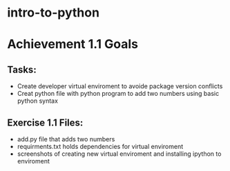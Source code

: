 # intro-to-python

 
# Achievement 1.1 Goals

## Tasks:

- Create developer virtual enviroment to avoide package version conflicts
- Creat python file with python program to add two numbers using basic python syntax

## Exercise 1.1 Files:

- add.py file that adds two numbers
- requirments.txt holds dependencies for virtual enviroment
- screenshots of creating new virtual enviroment and installing ipython to enviroment